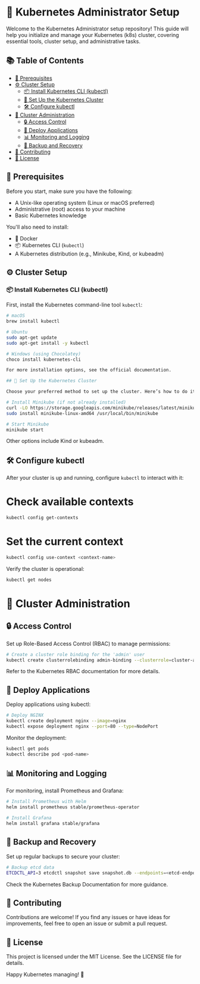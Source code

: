 # 🚀 Kubernetes Administrator Setup

Welcome to the Kubernetes Administrator setup repository! This guide will help you initialize and manage your Kubernetes (k8s) cluster, covering essential tools, cluster setup, and administrative tasks.

## 📚 Table of Contents

- [🎯 Prerequisites](#-prerequisites)
- [⚙️ Cluster Setup](#️-cluster-setup)
  - [📦 Install Kubernetes CLI (kubectl)](#install-kubernetes-cli-kubectl)
  - [🔧 Set Up the Kubernetes Cluster](#-set-up-the-kubernetes-cluster)
  - [🛠️ Configure kubectl](#️-configure-kubectl)
- [🔐 Cluster Administration](#-cluster-administration)
  - [🔒 Access Control](#-access-control)
  - [🚀 Deploy Applications](#-deploy-applications)
  - [📊 Monitoring and Logging](#-monitoring-and-logging)
  - [💾 Backup and Recovery](#-backup-and-recovery)
- [🤝 Contributing](#-contributing)
- [📄 License](#-license)

## 🎯 Prerequisites

Before you start, make sure you have the following:

- A Unix-like operating system (Linux or macOS preferred)
- Administrative (root) access to your machine
- Basic Kubernetes knowledge

You'll also need to install:

- 🐳 Docker
- 📦 Kubernetes CLI (`kubectl`)
- A Kubernetes distribution (e.g., Minikube, Kind, or kubeadm)

## ⚙️ Cluster Setup

### 📦 Install Kubernetes CLI (kubectl)

First, install the Kubernetes command-line tool `kubectl`:

```bash
# macOS
brew install kubectl

# Ubuntu
sudo apt-get update
sudo apt-get install -y kubectl

# Windows (using Chocolatey)
choco install kubernetes-cli

For more installation options, see the official documentation.

## 🔧 Set Up the Kubernetes Cluster

Choose your preferred method to set up the cluster. Here’s how to do it with Minikube:

# Install Minikube (if not already installed)
curl -LO https://storage.googleapis.com/minikube/releases/latest/minikube-linux-amd64
sudo install minikube-linux-amd64 /usr/local/bin/minikube

# Start Minikube
minikube start
```

Other options include Kind or kubeadm.

## 🛠️ Configure kubectl

After your cluster is up and running, configure `kubectl` to interact with it:

# Check available contexts
```bash
kubectl config get-contexts
```

# Set the current context
```bash
kubectl config use-context <context-name>
```

Verify the cluster is operational:
```bash
kubectl get nodes
```

# 🔐 Cluster Administration
## 🔒 Access Control

Set up Role-Based Access Control (RBAC) to manage permissions:
```bash
# Create a cluster role binding for the 'admin' user
kubectl create clusterrolebinding admin-binding --clusterrole=cluster-admin --user=<admin-user>
```

Refer to the Kubernetes RBAC documentation for more details.

## 🚀 Deploy Applications
Deploy applications using kubectl:

```bash
# Deploy NGINX
kubectl create deployment nginx --image=nginx
kubectl expose deployment nginx --port=80 --type=NodePort
```

Monitor the deployment:
```bash
kubectl get pods
kubectl describe pod <pod-name>
```

## 📊 Monitoring and Logging

For monitoring, install Prometheus and Grafana:
```bash
# Install Prometheus with Helm
helm install prometheus stable/prometheus-operator

# Install Grafana
helm install grafana stable/grafana
```

## 💾 Backup and Recovery

Set up regular backups to secure your cluster:

```bash
# Backup etcd data
ETCDCTL_API=3 etcdctl snapshot save snapshot.db --endpoints=<etcd-endpoint> --cert=<cert-path> --key=<key-path> --cacert=<ca-cert-path>
```

Check the Kubernetes Backup Documentation for more guidance.

## 🤝 Contributing

Contributions are welcome! If you find any issues or have ideas for improvements, feel free to open an issue or submit a pull request.

## 📄 License

This project is licensed under the MIT License. See the LICENSE file for details.

Happy Kubernetes managing! 🎉
